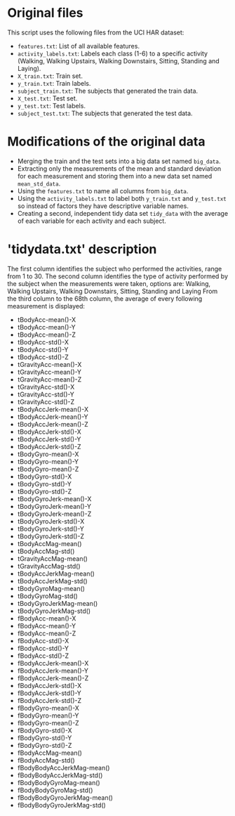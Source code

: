 # Original files

This script uses the following files from the UCI HAR dataset:
- `features.txt`: List of all available features.
- `activity_labels.txt`: Labels each class (1-6) to a specific activity (Walking, Walking Upstairs, Walking Downstairs, Sitting, Standing and Laying).
- `X_train.txt`: Train set.
- `y_train.txt`: Train labels.
- `subject_train.txt`: The subjects that generated the train data.
- `X_test.txt`: Test set.
- `y_test.txt`: Test labels.
- `subject_test.txt`: The subjects that generated the test data.

# Modifications of the original data

* Merging the train and the test sets into a big data set named `big_data`.
* Extracting only the measurements of the mean and standard deviation for each measurement and storing them into a new data set named `mean_std_data`.
* Using the `features.txt` to name all columns from `big_data`.
* Using the `activity_labels.txt` to label both `y_train.txt` and `y_test.txt` so instead of factors they have descriptive variable names.
* Creating a second, independent tidy data set `tidy_data` with the average of each variable for each activity and each subject.

# 'tidydata.txt' description

The first column identifies the subject who performed the activities, range from 1 to 30.
The second column identifies the type of activity performed by the subject when the measurements were taken, options are: Walking, Walking Upstairs, Walking Downstairs, Sitting, Standing and Laying
From the third column to the 68th column, the average of every following measurement is displayed:

- tBodyAcc-mean()-X
- tBodyAcc-mean()-Y
- tBodyAcc-mean()-Z
- tBodyAcc-std()-X
- tBodyAcc-std()-Y
- tBodyAcc-std()-Z
- tGravityAcc-mean()-X
- tGravityAcc-mean()-Y
- tGravityAcc-mean()-Z
- tGravityAcc-std()-X
- tGravityAcc-std()-Y
- tGravityAcc-std()-Z
- tBodyAccJerk-mean()-X
- tBodyAccJerk-mean()-Y
- tBodyAccJerk-mean()-Z
- tBodyAccJerk-std()-X
- tBodyAccJerk-std()-Y
- tBodyAccJerk-std()-Z
- tBodyGyro-mean()-X
- tBodyGyro-mean()-Y
- tBodyGyro-mean()-Z
- tBodyGyro-std()-X
- tBodyGyro-std()-Y
- tBodyGyro-std()-Z
- tBodyGyroJerk-mean()-X
- tBodyGyroJerk-mean()-Y
- tBodyGyroJerk-mean()-Z
- tBodyGyroJerk-std()-X
- tBodyGyroJerk-std()-Y
- tBodyGyroJerk-std()-Z
- tBodyAccMag-mean()
- tBodyAccMag-std()
- tGravityAccMag-mean()
- tGravityAccMag-std()
- tBodyAccJerkMag-mean()
- tBodyAccJerkMag-std()
- tBodyGyroMag-mean()
- tBodyGyroMag-std()
- tBodyGyroJerkMag-mean()
- tBodyGyroJerkMag-std()
- fBodyAcc-mean()-X
- fBodyAcc-mean()-Y
- fBodyAcc-mean()-Z
- fBodyAcc-std()-X
- fBodyAcc-std()-Y
- fBodyAcc-std()-Z
- fBodyAccJerk-mean()-X
- fBodyAccJerk-mean()-Y
- fBodyAccJerk-mean()-Z
- fBodyAccJerk-std()-X
- fBodyAccJerk-std()-Y
- fBodyAccJerk-std()-Z
- fBodyGyro-mean()-X
- fBodyGyro-mean()-Y
- fBodyGyro-mean()-Z
- fBodyGyro-std()-X
- fBodyGyro-std()-Y
- fBodyGyro-std()-Z
- fBodyAccMag-mean()
- fBodyAccMag-std()
- fBodyBodyAccJerkMag-mean()
- fBodyBodyAccJerkMag-std()
- fBodyBodyGyroMag-mean()
- fBodyBodyGyroMag-std()
- fBodyBodyGyroJerkMag-mean()
- fBodyBodyGyroJerkMag-std()
